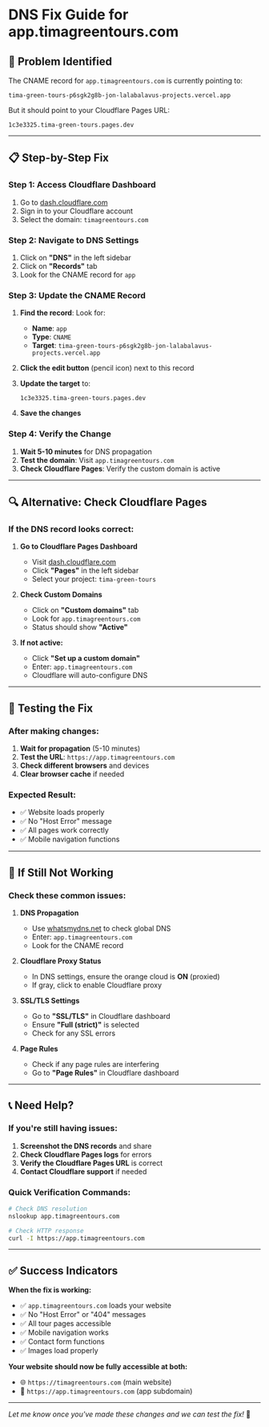 # DNS Fix Guide for app.timagreentours.com

## 🔧 **Problem Identified**

The CNAME record for `app.timagreentours.com` is currently pointing to:
```
tima-green-tours-p6sgk2g8b-jon-lalabalavus-projects.vercel.app
```

But it should point to your Cloudflare Pages URL:
```
1c3e3325.tima-green-tours.pages.dev
```

---

## 📋 **Step-by-Step Fix**

### **Step 1: Access Cloudflare Dashboard**
1. Go to [dash.cloudflare.com](https://dash.cloudflare.com)
2. Sign in to your Cloudflare account
3. Select the domain: `timagreentours.com`

### **Step 2: Navigate to DNS Settings**
1. Click on **"DNS"** in the left sidebar
2. Click on **"Records"** tab
3. Look for the CNAME record for `app`

### **Step 3: Update the CNAME Record**
1. **Find the record**: Look for:
   - **Name**: `app`
   - **Type**: `CNAME`
   - **Target**: `tima-green-tours-p6sgk2g8b-jon-lalabalavus-projects.vercel.app`

2. **Click the edit button** (pencil icon) next to this record

3. **Update the target** to:
   ```
   1c3e3325.tima-green-tours.pages.dev
   ```

4. **Save the changes**

### **Step 4: Verify the Change**
1. **Wait 5-10 minutes** for DNS propagation
2. **Test the domain**: Visit `app.timagreentours.com`
3. **Check Cloudflare Pages**: Verify the custom domain is active

---

## 🔍 **Alternative: Check Cloudflare Pages**

### **If the DNS record looks correct:**

1. **Go to Cloudflare Pages Dashboard**
   - Visit [dash.cloudflare.com](https://dash.cloudflare.com)
   - Click **"Pages"** in the left sidebar
   - Select your project: `tima-green-tours`

2. **Check Custom Domains**
   - Click on **"Custom domains"** tab
   - Look for `app.timagreentours.com`
   - Status should show **"Active"**

3. **If not active:**
   - Click **"Set up a custom domain"**
   - Enter: `app.timagreentours.com`
   - Cloudflare will auto-configure DNS

---

## 🧪 **Testing the Fix**

### **After making changes:**

1. **Wait for propagation** (5-10 minutes)
2. **Test the URL**: `https://app.timagreentours.com`
3. **Check different browsers** and devices
4. **Clear browser cache** if needed

### **Expected Result:**
- ✅ Website loads properly
- ✅ No "Host Error" message
- ✅ All pages work correctly
- ✅ Mobile navigation functions

---

## 🚨 **If Still Not Working**

### **Check these common issues:**

1. **DNS Propagation**
   - Use [whatsmydns.net](https://whatsmydns.net) to check global DNS
   - Enter: `app.timagreentours.com`
   - Look for the CNAME record

2. **Cloudflare Proxy Status**
   - In DNS settings, ensure the orange cloud is **ON** (proxied)
   - If gray, click to enable Cloudflare proxy

3. **SSL/TLS Settings**
   - Go to **"SSL/TLS"** in Cloudflare dashboard
   - Ensure **"Full (strict)"** is selected
   - Check for any SSL errors

4. **Page Rules**
   - Check if any page rules are interfering
   - Go to **"Page Rules"** in Cloudflare dashboard

---

## 📞 **Need Help?**

### **If you're still having issues:**

1. **Screenshot the DNS records** and share
2. **Check Cloudflare Pages logs** for errors
3. **Verify the Cloudflare Pages URL** is correct
4. **Contact Cloudflare support** if needed

### **Quick Verification Commands:**
```bash
# Check DNS resolution
nslookup app.timagreentours.com

# Check HTTP response
curl -I https://app.timagreentours.com
```

---

## ✅ **Success Indicators**

**When the fix is working:**
- ✅ `app.timagreentours.com` loads your website
- ✅ No "Host Error" or "404" messages
- ✅ All tour pages accessible
- ✅ Mobile navigation works
- ✅ Contact form functions
- ✅ Images load properly

**Your website should now be fully accessible at both:**
- 🌐 `https://timagreentours.com` (main website)
- 📱 `https://app.timagreentours.com` (app subdomain)

---

*Let me know once you've made these changes and we can test the fix!* 🚀
